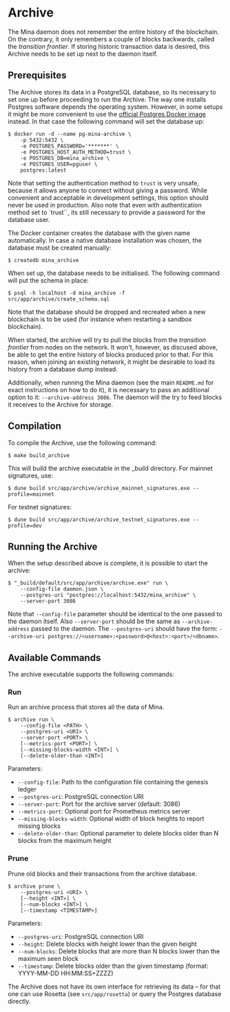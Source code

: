 Archive
=======

The Mina daemon does not remember the entire history of the blockchain.
On the contrary, it only remembers a couple of blocks backwards, called
the *transition frontier*. If storing historic transaction data is
desired, this Archive needs to be set up next to the daemon itself.

Prerequisites
-------------

The Archive stores its data in a PostgreSQL database, so its necessary
to set one up before proceeding to run the Archive. The way one
installs Postgres software depends the operating system. However, in
some setups it might be more convenient to use the [official Postgres
Docker image](https://hub.docker.com/_/postgres) instead. In that case
the following command will set the database up:

```shell
$ docker run -d --name pg-mina-archive \
    -p 5432:5432 \
    -e POSTGRES_PASSWORD='*******' \
    -e POSTGRES_HOST_AUTH_METHOD=trust \
    -e POSTGRES_DB=mina_archive \
    -e POSTGRES_USER=pguser \
    postgres:latest
```

Note that setting the authentication method to `trust` is very unsafe,
because it allows anyone to connect without giving a password. While
convenient and acceptable in development settings, this option should
never be used in production. Also note that even with authentication
method set to `trust``, its still necessary to provide a password for
the database user.

The Docker container creates the database with the given name automatically.
In case a native database installation was chosen, the database must be
created manually:

```shell
$ createdb mina_archive
```

When set up, the database needs to be initialised. The following command
will put the schema in place:

```shell
$ psql -h localhost -d mina_archive -f src/app/archive/create_schema.sql
```

Note that the database should be dropped and recreated when a new
blockchain is to be used (for instance when restarting a sandbox blockchain).

When started, the archive will try to pull the blocks from the
*transition frontier* from nodes on the network. It won't, however, as
discused above, be able to get the entire history of blocks produced
prior to that. For this reason, when joining an existing network, it
might be desirable to load its history from a database dump
instead.

Additionally, when running the Mina daemon (see the main `README.md` for
exact instructions on how to do it), it is necessary to pass an additional
option to it: `--archive-address 3086`. The daemon will the try to feed
blocks it receives to the Archive for storage.

Compilation
-----------

To compile the Archive, use the following command:

```shell
$ make build_archive
```

This will build the archive executable in the _build directory. For mainnet signatures, use:

```shell
$ dune build src/app/archive/archive_mainnet_signatures.exe --profile=mainnet
```

For testnet signatures:

```shell
$ dune build src/app/archive/archive_testnet_signatures.exe --profile=dev
```

Running the Archive
-------------------

When the setup described above is complete, it is possible to start the
archive:

```shell
$ "_build/default/src/app/archive/archive.exe" run \
    --config-file daemon.json \
    --postgres-uri "postgres://localhost:5432/mina_archive" \
    --server-port 3086
```

Note that `--config-file` parameter should be identical to the one passed
to the daemon itself. Also `--server-port` should be the same as
`--archive-address` passed to the daemon. The `--postgres-uri` should have
the form:
`--archive-uri postgres://<username>:<password>@<host>:<port>/<dbname>`.

Available Commands
-----------------

The archive executable supports the following commands:

### Run

Run an archive process that stores all the data of Mina.

```shell
$ archive run \
    --config-file <PATH> \
    --postgres-uri <URI> \
    --server-port <PORT> \
    [--metrics-port <PORT>] \
    [--missing-blocks-width <INT>] \
    [--delete-older-than <INT>]
```

Parameters:
- `--config-file`: Path to the configuration file containing the genesis ledger
- `--postgres-uri`: PostgreSQL connection URI
- `--server-port`: Port for the archive server (default: 3086)
- `--metrics-port`: Optional port for Prometheus metrics server
- `--missing-blocks-width`: Optional width of block heights to report missing blocks
- `--delete-older-than`: Optional parameter to delete blocks older than N blocks
  from the maximum height

### Prune

Prune old blocks and their transactions from the archive database.

```shell
$ archive prune \
    --postgres-uri <URI> \
    [--height <INT>] \
    [--num-blocks <INT>] \
    [--timestamp <TIMESTAMP>]
```

Parameters:
- `--postgres-uri`: PostgreSQL connection URI
- `--height`: Delete blocks with height lower than the given height
- `--num-blocks`: Delete blocks that are more than N blocks lower than the
  maximum seen block
- `--timestamp`: Delete blocks older than the given timestamp (format:
  YYYY-MM-DD HH:MM:SS+ZZZZ)

The Archive does not have its own interface for retrieving its data – for
that one can use Rosetta (see `src/app/rosetta`) or query the Postgres
database directly.
